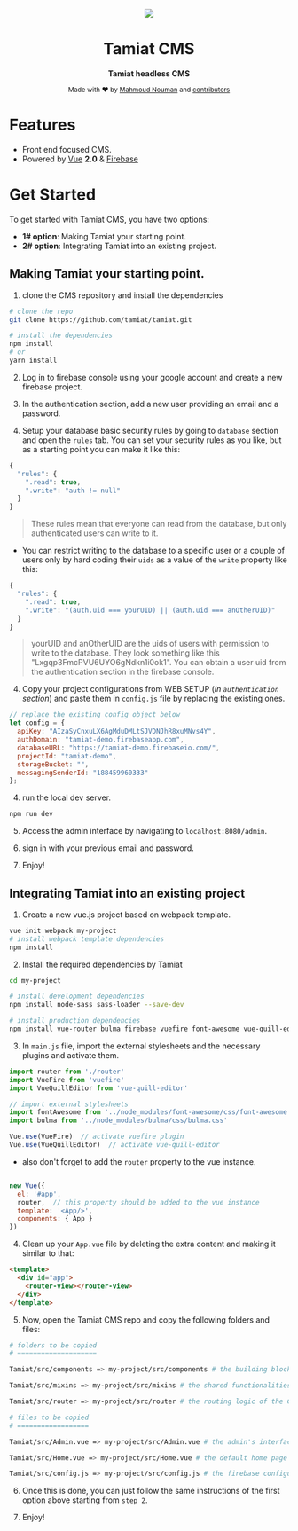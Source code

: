 <div align="center">
<p><img src="https://github.com/tamiat/tamiat/blob/master/tamiatlogo.png"></p>

<h1>Tamiat CMS</h1>

<p>
  <strong>Tamiat headless CMS</strong>
</p>

<p>
  <sub>Made with ❤︎ by
    <a href="https://github.com/mahnouman">Mahmoud Nouman</a> and
    <a href="https://github.com/tamiat/tamiat/graphs/contributors">contributors</a>
  </sub>
</p>
</div>

# Features

* Front end focused CMS.
* Powered by [Vue][] **2.0** & [Firebase]

[Vue]: http://vuejs.org/
[Firebase]: https://firebase.google.com/

# Get Started
To get started with Tamiat CMS, you have two options:

* **1# option**: Making Tamiat your starting point.
* **2# option**: Integrating Tamiat into an existing project.

## Making Tamiat your starting point.

1. clone the CMS repository and install the dependencies

```bash
# clone the repo
git clone https://github.com/tamiat/tamiat.git

# install the dependencies
npm install
# or
yarn install
```

2. Log in to firebase console using your google account and create a new firebase project.

3. In the authentication section, add a new user providing an email and a password.

4. Setup your database basic security rules by going to `database` section and open the `rules` tab. You can set your security rules as you like, but as a starting point you can make it like this:

```js
{
  "rules": {
    ".read": true,
    ".write": "auth != null"
  }
}
```

> These rules mean that everyone can read from the database, but only authenticated users can write to it.

* You can restrict writing to the database to a specific user or a couple of users only by hard coding their `uids` as a value of the `write` property like this:

```js
{
  "rules": {
    ".read": true,
    ".write": "(auth.uid === yourUID) || (auth.uid === anOtherUID)"
  }
}
```

> yourUID and anOtherUID are the uids of users with permission to write to the database. They look something like this "Lxgqp3FmcPVU6UYO6gNdkn1i0ok1". You can obtain a user uid from the authentication section in the firebase console.

4. Copy your project configurations from WEB SETUP (*in `authentication` section*) and paste them in `config.js` file by replacing the existing ones.

```js
// replace the existing config object below
let config = {
  apiKey: "AIzaSyCnxuLX6AgMduDMLtSJVDNJhR8xuMNvs4Y",
  authDomain: "tamiat-demo.firebaseapp.com",
  databaseURL: "https://tamiat-demo.firebaseio.com/",
  projectId: "tamiat-demo",
  storageBucket: "",
  messagingSenderId: "188459960333"
};
```

4. run the local dev server.

```bash
npm run dev
```

5. Access the admin interface by navigating to `localhost:8080/admin`.

6. sign in with your previous email and password.

7. Enjoy!

## Integrating Tamiat into an existing project

1. Create a new vue.js project based on webpack template.

```bash
vue init webpack my-project
# install webpack template dependencies
npm install
```

2. Install the required dependencies by Tamiat

```bash
cd my-project

# install development dependencies
npm install node-sass sass-loader --save-dev

# install production dependencies
npm install vue-router bulma firebase vuefire font-awesome vue-quill-editor 
```

3. In `main.js` file, import the external stylesheets and the necessary plugins and activate them.

```js
import router from './router'
import VueFire from 'vuefire'
import VueQuillEditor from 'vue-quill-editor'

// import external stylesheets
import fontAwesome from '../node_modules/font-awesome/css/font-awesome.css'
import bulma from '../node_modules/bulma/css/bulma.css'

Vue.use(VueFire)  // activate vuefire plugin
Vue.use(VueQuillEditor)  // activate vue-quill-editor
```

* also don't forget to add the `router` property to the vue instance.
```js

new Vue({
  el: '#app',
  router,  // this property should be added to the vue instance
  template: '<App/>',
  components: { App }
})
```

4. Clean up your `App.vue` file by deleting the extra content and making it similar to that:

```html
<template>
  <div id="app">
    <router-view></router-view>
  </div>
</template>
```

5. Now, open the Tamiat CMS repo and copy the following folders and files:

```bash
# folders to be copied
# ====================

Tamiat/src/components => my-project/src/components # the building blocks components of the admin interface

Tamiat/src/mixins => my-project/src/mixins # the shared functionalities between components

Tamiat/src/router => my-project/src/router # the routing logic of the CMS

# files to be copied
# ==================

Tamiat/src/Admin.vue => my-project/src/Admin.vue # the admin's interface main view

Tamiat/src/Home.vue => my-project/src/Home.vue # the default home page

Tamiat/src/config.js => my-project/src/config.js # the firebase configuration file
```

6. Once this is done, you can just follow the same instructions of the first option above starting from `step 2`.

7. Enjoy!
